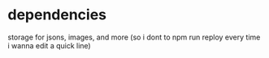 # dependencies

storage for jsons, images, and more (so i dont to npm run reploy every time i wanna edit a quick line)
